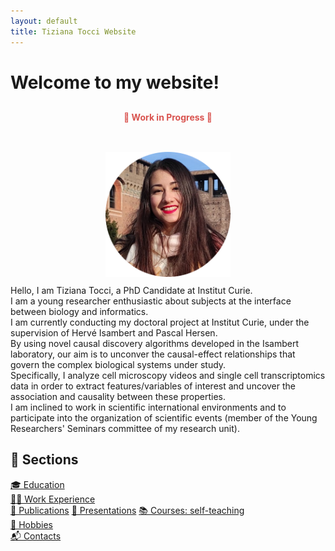 ```yaml
---
layout: default
title: Tiziana Tocci Website
---
```


# Welcome to my website!

<div style="text-align: center; margin: 30px 0; font-weight: bold; color: #d9534f;">
  🚧 Work in Progress 🚧
</div>

<br>
<div style="text-align: center;">
  <img src="images/img.png" alt="Image" width="200" />
   <div style="text-align: left; margin-top: 10px;">
      Hello, I am Tiziana Tocci, a PhD Candidate at Institut Curie.  <br>
      I am a young researcher enthusiastic about subjects at the interface between biology and informatics.<br>
      I am currently conducting my doctoral project at Institut Curie, under the supervision of Hervé Isambert and Pascal Hersen.<br>
      By using novel causal discovery algorithms developed in the Isambert laboratory, our aim is to unconver the causal-effect relationships that govern            the complex biological systems under study.<br>
      Specifically, I analyze cell microscopy videos and single cell transcriptomics data in order to extract features/variables of interest and uncover the         association and causality between these properties.<br>
      I am inclined to work in scientific international environments and to participate into the organization of scientific events (member of the Young              Researchers' Seminars committee of my research unit).<br>
  </div>
</div>



## 📂 Sections

[🎓 Education](education)  
[👩‍🎓 Work Experience](work)  
[📝 Publications](publications)
[🎤 Presentations](presentations)
[📚 Courses: self-teaching](courses)  
[🎨 Hobbies](hobbies)  
[📬 Contacts](contacts)
